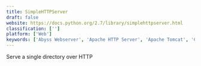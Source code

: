```yaml
---
title: SimpleHTTPServer
draft: false 
website: https://docs.python.org/2.7/library/simplehttpserver.html
classification: ['']
platform: ['Web']
keywords: ['Abyss Webserver', 'Apache HTTP Server', 'Apache Tomcat', 'Caddy', 'Cherokee', 'Loadrunner', 'Oracle WebLogic', 'Serva 32/64', 'Surfer', 'WEBrick', 'WPN-XM', 'Winginx', 'WnMp', 'Wt', 'devd', 'gatling', 'lighttpd', 'mongrel', 'webfs']
---
```

Serve a single directory over HTTP
